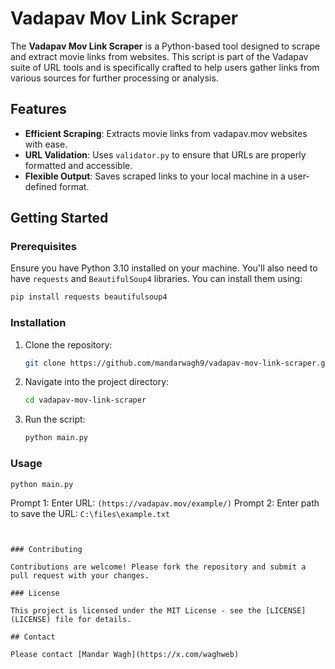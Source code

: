# Vadapav Mov Link Scraper

The **Vadapav Mov Link Scraper** is a Python-based tool designed to scrape and extract movie links from websites. This script is part of the Vadapav suite of URL tools and is specifically crafted to help users gather links from various sources for further processing or analysis.

## Features

- **Efficient Scraping**: Extracts movie links from vadapav.mov websites with ease.
- **URL Validation**: Uses `validator.py` to ensure that URLs are properly formatted and accessible.
- **Flexible Output**: Saves scraped links to your local machine in a user-defined format.

## Getting Started

### Prerequisites

Ensure you have Python 3.10 installed on your machine. You'll also need to have `requests` and `BeautifulSoup4` libraries. You can install them using:

```bash
pip install requests beautifulsoup4
```

### Installation

1. Clone the repository:

   ```bash
   git clone https://github.com/mandarwagh9/vadapav-mov-link-scraper.git
   ```

2. Navigate into the project directory:

   ```bash
   cd vadapav-mov-link-scraper
   ```

3. Run the script:

   ```bash
   python main.py
   ```

### Usage


```bash
python main.py
```

Prompt 1: Enter URL: `(https://vadapav.mov/example/)`
Prompt 2: Enter path to save the URL: `C:\files\example.txt`
```


### Contributing

Contributions are welcome! Please fork the repository and submit a pull request with your changes.

### License

This project is licensed under the MIT License - see the [LICENSE](LICENSE) file for details.

## Contact

Please contact [Mandar Wagh](https://x.com/waghweb)

